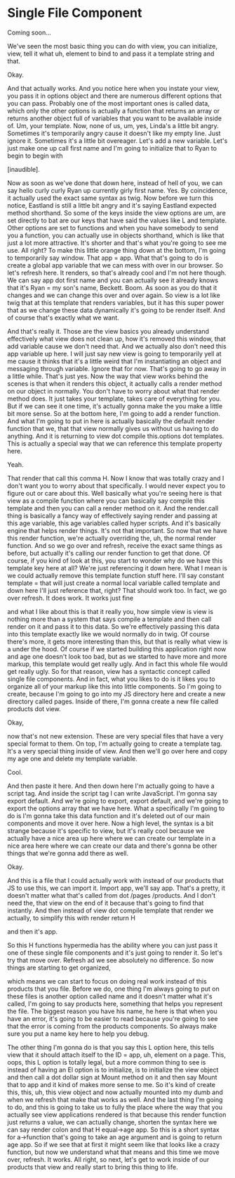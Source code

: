 # Single File Component

Coming soon...

We've seen the most basic thing you can do with view, you can initialize, view, tell
it what uh, element to bind to and pass it a template string and that.

Okay.

And that actually works. And you notice here when you instate your view, you pass it
in options object and there are numerous different options that you can pass.
Probably one of the most important ones is called data, which only the other options
is actually a function that returns an array or returns another object full of
variables that you want to be available inside of. Um, your template. Now, none of
us, um, yes, Linda's a little bit angry. Sometimes it's temporarily angry cause it
doesn't like my empty line. Just ignore it. Sometimes it's a little bit overeager.
Let's add a new variable. Let's just make one up call first name and I'm going to
initialize that to Ryan to begin to begin with

[inaudible].

Now as soon as we've done that down here, instead of hell of you, we can say hello
curly curly Ryan up currently girly first name. Yes. By coincidence, it actually used
the exact same syntax as twig. Now before we turn this notice, Eastland is still a
little bit angry and it's saying Eastland expected method shorthand. So some of the
keys inside the view options are um, are set directly to bat are our keys that have
said the values like L and template. Other options are set to functions and when you
have somebody to send you a function, you can actually use in objects shorthand,
which is like that just a lot more attractive. It's shorter and that's what you're
going to see me use. All right? To make this little orange thing down at the bottom,
I'm going to temporarily say window. That app = app. What that's going to do is
create a global app variable that we can mess with over in our browser. So let's
refresh here. It renders, so that's already cool and I'm not here though. We can say
app dot first name and you can actually see it already knows that it's Ryan = my
son's name, Beckett. Boom. As soon as you do that it changes and we can change this
over and over again. So view is a lot like twig that at this template that renders
variables, but it has this super power that as we change these data dynamically it's
going to be render itself. And of course that's exactly what we want.

And that's really it. Those are the view basics you already understand effectively
what view does not clean up, how it's removed this window, that add variable cause we
don't need that. And we actually also don't need this app variable up here. I will
just say new view is going to temporarily yell at me cause it thinks that it's a
little weird that I'm instantiating an object and messaging through variable. Ignore
that for now. That's going to go away in a little while. That's just yes. Now the way
that view works behind the scenes is that when it renders this object, it actually
calls a render method on our object in normally. You don't have to worry about what
that render method does. It just takes your template, takes care of everything for
you. But if we can see it one time, it's actually gonna make the you make a little
bit more sense. So at the bottom here, I'm going to add a render function. And what
I'm going to put in here is actually basically the default render function that we,
that that view normally gives us without us having to do anything. And it is
returning to view dot compile this.options dot templates. This is actually a special
way that we can reference this template property here.

Yeah.

That render that call this comma H. Now I know that was totally crazy and I don't
want you to worry about that specifically. I would never expect you to figure out or
care about this. Well basically what you're seeing here is that view as a compile
function where you can basically say compile this template and then you can call a
render method on it. And the render.call thing is basically a fancy way of
effectively saying render and passing at this age variable, this age variables called
hyper scripts. And it's basically engine that helps render things. It's not that
important. So now that we have this render function, we're actually overriding the,
uh, the normal render function. And so we go over and refresh, receive the exact same
things as before, but actually it's calling our render function to get that done. Of
course, if you kind of look at this, you start to wonder why do we have this template
key here at all? We're just referencing it down here. What I mean is we could
actually remove this template function stuff here. I'll say constant template = that
will just create a normal local variable called template and down here I'll just
reference that, right? That should work too. In fact, we go over refresh. It does
work. It works just fine

and what I like about this is that it really you, how simple view is view is nothing
more than a system that says compile a template and then call render on it and pass
it to this data. So we're effectively passing this data into this template exactly
like we would normally do in twig. Of course there's more, it gets more interesting
than this, but that is really what view is a under the hood. Of course if we started
building this application right now and age one doesn't look too bad, but as we
started to have more and more markup, this template would get really ugly. And in
fact this whole file would get really ugly. So for that reason, view has a syntactic
concept called single file components. And in fact, what you likes to do is it likes
you to organize all of your markup like this into little components. So I'm going to
create, because I'm going to go into my JS directory here and create a new directory
called pages. Inside of there, I'm gonna create a new file called products dot view.

Okay,

now that's not new extension. These are very special files that have a very special
format to them. On top, I'm actually going to create a template tag. It's a very
special thing inside of view. And then we'll go over here and copy my age one and
delete my template variable.

Cool.

And then paste it here. And then down here I'm actually going to have a script tag.
And inside the script tag I can write JavaScript. I'm gonna say export default. And
we're going to export, export default, and we're going to export the options array
that we have here. What a specifically I'm going to do is I'm gonna take this data
function and it's deleted out of our main components and move it over here. Now a
high level, the syntax is a bit strange because it's specific to view, but it's
really cool because we actually have a nice area up here where we can create our
template in a nice area here where we can create our data and there's gonna be other
things that we're gonna add there as well.

Okay.

And this is a file that I could actually work with instead of our products that JS to
use this, we can import it. Import app, we'll say app. That's a pretty, it doesn't
matter what that's called from dot /pages /products. And I don't need the, that view
on the end of it because that's going to find that instantly. And then instead of
view dot compile template that render we actually, to simplify this with render
return H

and then it's app.

So this H functions hypermedia has the ability where you can just pass it one of
these single file components and it's just going to render it. So let's try that move
over. Refresh ad we see absolutely no difference. So now things are starting to get
organized,

which means we can start to focus on doing real work instead of this products that
you file. Before we do, one thing I'm always going to put on these files is another
option called name and it doesn't matter what it's called, I'm going to say products
here, something that helps you represent the file. The biggest reason you have his
name, he here is that when you have an error, it's going to be easier to read because
you're going to see that the error is coming from the products components. So always
make sure you put a name key here to help you debug.

The other thing I'm gonna do is that you say this L option here, this tells view that
it should attach itself to the ID = app, uh, element on a page. This, oops, this L
option is totally legal, but a more common thing to see is instead of having an El
option is to initialize, is to initialize the view object and then call a dot dollar
sign at Mount method on it and then say Mount that to app and it kind of makes more
sense to me. So it's kind of create this, this, uh, this view object and now actually
mounted into my dumb and when we refresh that make that works as well. And the last
thing I'm going to do, and this is going to take us to fully the place where the way
that you actually see view applications rendered is that because this render function
just returns a value, we can actually change, shorten the syntax here we can say
render colon and that H equal->age app. So this is a short syntax for a->function
that's going to take an age argument and is going to return age app. So if we see
that at first it might seem like that looks like a crazy function, but now we
understand what that means and this time we move over, refresh. It works. All right,
so next, let's get to work inside of our products that view and really start to bring
this thing to life.

